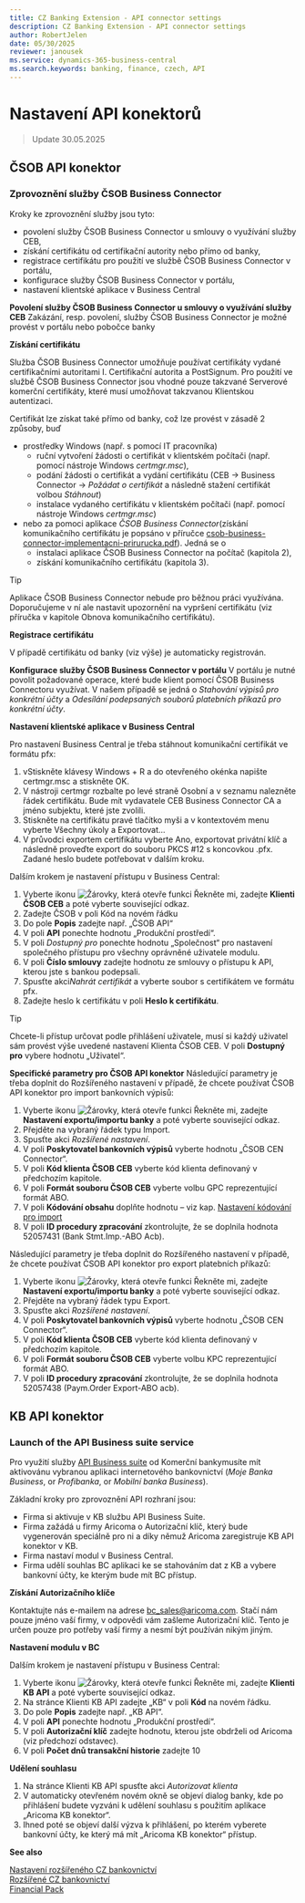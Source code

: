 ```yaml
---
title: CZ Banking Extension - API connector settings
description: CZ Banking Extension - API connector settings
author: RobertJelen
date: 05/30/2025
reviewer: janousek
ms.service: dynamics-365-business-central
ms.search.keywords: banking, finance, czech, API
---
```

# Nastavení API konektorů

> Update 30.05.2025

## ČSOB API konektor

### Zprovoznění služby ČSOB Business Connector

Kroky ke zprovoznění služby jsou tyto:

- povolení služby ČSOB Business Connector u smlouvy o využívání služby CEB,
- získání certifikátu od certifikační autority nebo přímo od banky,
- registrace certifikátu pro použití ve službě ČSOB Business Connector v portálu,
- konfigurace služby ČSOB Business Connector v portálu,
- nastavení klientské aplikace v Business Central

**Povolení služby ČSOB Business Connector u smlouvy o využívání služby CEB**
Zakázání, resp. povolení, služby ČSOB Business Connector je možné provést v portálu nebo pobočce banky

**Získání certifikátu**  

Služba ČSOB Business Connector umožňuje používat certifikáty vydané certifikačními autoritami I. Certifikační autorita a PostSignum. Pro použití ve službě ČSOB Business Connector jsou vhodné pouze takzvané Serverové komerční certifikáty, které musí umožňovat takzvanou Klientskou autentizaci.

Certifikát lze získat také přímo od banky, což lze provést v zásadě 2 způsoby, buď

- prostředky Windows (např. s pomocí IT pracovníka)
    - ruční vytvoření žádosti o certifikát v klientském počítači (např. pomocí nástroje Windows *certmgr.msc*),
    - podání žádosti o certifikát a vydání certifikátu (CEB -> Business Connector -> *Požádat o certifikát* a následně stažení certifikát volbou *Stáhnout*)
    - instalace vydaného certifikátu v klientském počítači (např. pomocí nástroje Windows *certmgr.msc*)
- nebo za pomoci aplikace *ČSOB Business Connector*(získání komunikačního certifikátu je popsáno v příručce [csob-business-connector-implementacni-prirurucka.pdf](https://www.csob.cz/documents/10710/15532355/csob-business-connector-prirucka.pdf?v2401)). Jedná se o
    - instalaci aplikace ČSOB Business Connector na počítač (kapitola 2),
    - získání komunikačního certifikátu (kapitola 3).

> [!TIP]
> Aplikace ČSOB Business Connector nebude pro běžnou práci využívána. Doporučujeme v ní ale nastavit upozornění na vypršení certifikátu (viz příručka v kapitole Obnova komunikačního certifikátu).

**Registrace certifikátu**  

V případě certifikátu od banky (viz výše) je automaticky registrován.

**Konfigurace služby ČSOB Business Connector v portálu**
V portálu je nutné povolit požadované operace, které bude klient pomocí ČSOB Business Connectoru využívat. V našem případě se jedná o *Stahování výpisů pro konkrétní účty* a *Odesílání podepsaných souborů platebních příkazů pro konkrétní účty*.

**Nastavení klientské aplikace v Business Central**  

Pro nastavení Business Central je třeba stáhnout komunikační certifikát ve formátu pfx:

1. vStiskněte klávesy Windows + R a do otevřeného okénka napište certmgr.msc a stiskněte OK.
2. V nástroji certmgr rozbalte po levé straně Osobní a v seznamu nalezněte řádek certifikátu. Bude mít vydavatele CEB Business Connector CA a jméno subjektu, které jste zvolili.
3. Stiskněte na certifikátu pravé tlačítko myši a v kontextovém menu vyberte Všechny úkoly a Exportovat…
4. V průvodci exportem certifikátu vyberte Ano, exportovat privátní klíč a následně proveďte export do souboru PKCS #12 s koncovkou .pfx. Zadané heslo budete potřebovat v dalším kroku.

Dalším krokem je nastavení přístupu v Business Central:

1. Vyberte ikonu ![Žárovky, která otevře funkci Řekněte mi](media/ui-search/search_small.png "Řekněte mi, co chcete dělat"), zadejte **Klienti ČSOB CEB** a poté vyberte související odkaz.
2. Zadejte ČSOB v poli Kód na novém řádku
3. Do pole **Popis** zadejte např. „ČSOB API“
4. V poli **API** ponechte hodnotu „Produkční prostředí“.
5. V poli *Dostupný pro* ponechte hodnotu „Společnost“ pro nastavení společného přístupu pro všechny oprávněné uživatele modulu.
6. V poli **Číslo smlouvy** zadejte hodnotu ze smlouvy o přístupu k API, kterou jste s bankou podepsali.
7. Spusťte akci*Nahrát certifikát* a vyberte soubor s certifikátem ve formátu pfx.
8. Zadejte heslo k certifikátu v poli **Heslo k certifikátu**.

> [!TIP]
> Chcete-li přístup určovat podle přihlášení uživatele, musí si každý uživatel sám provést výše uvedené nastavení Klienta ČSOB CEB. V poli **Dostupný pro** vybere hodnotu „Uživatel“.

**Specifické parametry pro ČSOB API konektor**
Následující parametry je třeba doplnit do Rozšířeného nastavení v případě, že chcete používat ČSOB API konektor pro import bankovních výpisů:

1. Vyberte ikonu ![Žárovky, která otevře funkci Řekněte mi](media/ui-search/search_small.png "Řekněte mi, co chcete dělat"), zadejte **Nastavení exportu/importu banky** a poté vyberte související odkaz.
2. Přejděte na vybraný řádek typu Import.
3. Spusťte akci *Rozšířené nastavení*.
4. V poli **Poskytovatel bankovních výpisů** vyberte hodnotu „ČSOB CEN Connector“.
5. V poli **Kód klienta ČSOB CEB** vyberte kód klienta definovaný v předchozím kapitole.
6. V poli **Formát souboru ČSOB CEB** vyberte volbu GPC reprezentující formát ABO.
7. V poli **Kódování obsahu** doplňte hodnotu – viz kap. [Nastavení kódování pro import](cz-banking-extension-setup.md/#Nastavení-kódování-pro-import)
8. V poli **ID procedury zpracování** zkontrolujte, že se doplnila hodnota 52057431 (Bank Stmt.Imp.-ABO Acb).

Následující parametry je třeba doplnit do Rozšířeného nastavení v případě, že chcete používat ČSOB API konektor pro export platebních příkazů:

1. Vyberte ikonu ![Žárovky, která otevře funkci Řekněte mi](media/ui-search/search_small.png "Řekněte mi, co chcete dělat"), zadejte **Nastavení exportu/importu banky** a poté vyberte související odkaz.
2. Přejděte na vybraný řádek typu Export.
3. Spusťte akci *Rozšířené nastavení*.
4. V poli **Poskytovatel bankovních výpisů** vyberte hodnotu „ČSOB CEN Connector“.
5. V poli **Kód klienta ČSOB CEB** vyberte kód klienta definovaný v předchozím kapitole.
6. V poli **Formát souboru ČSOB CEB** vyberte volbu KPC reprezentující formát ABO.
7. V poli **ID procedury zpracování** zkontrolujte, že se doplnila hodnota 52057438 (Paym.Order Export-ABO acb).

## KB API konektor

### Launch of the API Business suite service

Pro využití služby [API Business suite](https://www.kb.cz/cs/kbapi/sluzby-kb-api/api-business-suite) od Komerční bankymusíte mít aktivovánu vybranou aplikaci internetového bankovnictví (*Moje Banka Business*, or *Profibanka*, or *Mobilní banka Business*).

Základní kroky pro zprovoznění API rozhraní jsou:

- Firma si aktivuje v KB službu API Business Suite.
- Firma zažádá u firmy Aricoma o Autorizační klíč, který bude vygenerován speciálně pro ni a díky němuž Aricoma zaregistruje KB API konektor v KB.
- Firma nastaví modul v Business Central.
- Firma udělí souhlas BC aplikaci ke se stahováním dat z KB a vybere bankovní účty, ke kterým bude mít BC přístup.

**Získání Autorizačního klíče**  

Kontaktujte nás e-mailem na adrese <bc_sales@aricoma.com>. Stačí nám pouze jméno vaší firmy, v odpovědi vám zašleme Autorizační klíč. Tento je určen pouze pro potřeby vaší firmy a nesmí být používán nikým jiným.

**Nastavení modulu v BC**  

Dalším krokem je nastavení přístupu v Business Central:

1. Vyberte ikonu ![Žárovky, která otevře funkci Řekněte mi](media/ui-search/search_small.png "Řekněte mi, co chcete dělat"), zadejte **Klienti KB API** a poté vyberte související odkaz.
2. Na stránce Klienti KB API zadejte „KB“ v poli **Kód** na novém řádku.
3. Do pole **Popis** zadejte např. „KB API“.
4. V poli **API** ponechte hodnotu „Produkční prostředí“.
5. V poli **Autorizační klíč** zadejte hodnotu, kterou jste obdrželi od Aricoma (viz předchozí odstavec).
6. V poli **Počet dnů transakční historie** zadejte 10

**Udělení souhlasu**  

1. Na stránce Klienti KB API spusťte akci *Autorizovat klienta*
2. V automaticky otevřeném novém okně se objeví dialog banky, kde po přihlášení budete vyzváni k udělení souhlasu s použitím aplikace „Aricoma KB konektor“.
3. Ihned poté se objeví další výzva k přihlášení, po kterém vyberete bankovní účty, ke který má mít „Aricoma KB konektor“ přístup.

<!-- ### Specific parameters for KB API connector
-->

**See also**  

[Nastavení rozšířeného CZ bankovnictví](cz-banking-extension-setup.md)  
[Rozšířené CZ bankovnictví](cz-banking-extension.md)  
[Financial Pack](finance-pack.md)  
